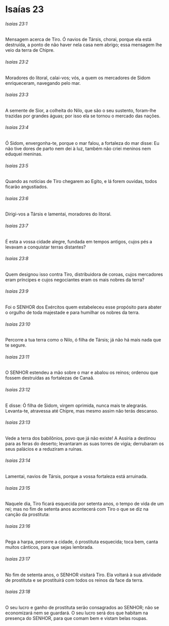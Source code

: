 # Isaías 23

###### Isaías 23:1

Mensagem acerca de Tiro. Ó navios de Társis, chorai, porque ela está destruída, a ponto de não haver nela casa nem abrigo; essa mensagem lhe veio da terra de Chipre.

###### Isaías 23:2

Moradores do litoral, calai-vos; vós, a quem os mercadores de Sidom enriqueceram, navegando pelo mar.

###### Isaías 23:3

A semente de Sior, a colheita do Nilo, que são o seu sustento, foram-lhe trazidas por grandes águas; por isso ela se tornou o mercado das nações.

###### Isaías 23:4

Ó Sidom, envergonha-te, porque o mar falou, a fortaleza do mar disse: Eu não tive dores de parto nem dei à luz, também não criei meninos nem eduquei meninas.

###### Isaías 23:5

Quando as notícias de Tiro chegarem ao Egito, e lá forem ouvidas, todos ficarão angustiados.

###### Isaías 23:6

Dirigi-vos a Társis e lamentai, moradores do litoral.

###### Isaías 23:7

É esta a vossa cidade alegre, fundada em tempos antigos, cujos pés a levavam a conquistar terras distantes?

###### Isaías 23:8

Quem designou isso contra Tiro, distribuidora de coroas, cujos mercadores eram príncipes e cujos negociantes eram os mais nobres da terra?

###### Isaías 23:9

Foi o SENHOR dos Exércitos quem estabeleceu esse propósito para abater o orgulho de toda majestade e para humilhar os nobres da terra.

###### Isaías 23:10

Percorre a tua terra como o Nilo, ó filha de Társis; já não há mais nada que te segure.

###### Isaías 23:11

O SENHOR estendeu a mão sobre o mar e abalou os reinos; ordenou que fossem destruídas as fortalezas de Canaã.

###### Isaías 23:12

E disse: Ó filha de Sidom, virgem oprimida, nunca mais te alegrarás. Levanta-te, atravessa até Chipre, mas mesmo assim não terás descanso.

###### Isaías 23:13

Vede a terra dos babilônios, povo que já não existe! A Assíria a destinou para as feras do deserto; levantaram as suas torres de vigia; derrubaram os seus palácios e a reduziram a ruínas.

###### Isaías 23:14

Lamentai, navios de Társis, porque a vossa fortaleza está arruinada.

###### Isaías 23:15

Naquele dia, Tiro ficará esquecida por setenta anos, o tempo de vida de um rei; mas no fim de setenta anos acontecerá com Tiro o que se diz na canção da prostituta:

###### Isaías 23:16

Pega a harpa, percorre a cidade, ó prostituta esquecida; toca bem, canta muitos cânticos, para que sejas lembrada.

###### Isaías 23:17

No fim de setenta anos, o SENHOR visitará Tiro. Ela voltará à sua atividade de prostituta e se prostituirá com todos os reinos da face da terra.

###### Isaías 23:18

O seu lucro e ganho de prostituta serão consagrados ao SENHOR; não se economizará nem se guardará. O seu lucro será dos que habitam na presença do SENHOR, para que comam bem e vistam belas roupas.

